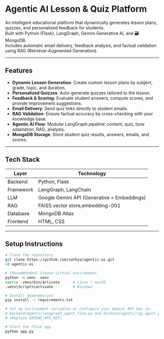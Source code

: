 # Agentic AI Lesson & Quiz Platform

An intelligent educational platform that dynamically generates lesson plans, quizzes, and personalized feedback for students.  
Built with Python (Flask),  LangGraph,  Gemini Generative AI, and 🗃 MongoDB.  
Includes automatic email delivery, feedback analysis, and factual validation using RAG (Retrieval-Augmented Generation).

---

##  Features

-  **Dynamic Lesson Generation**: Create custom lesson plans by subject, grade, topic, and duration.
-  **Personalized Quizzes**: Auto-generate quizzes tailored to the lesson.
-  **Feedback & Scoring**: Evaluate student answers, compute scores, and provide improvement suggestions.
-  **Email Delivery**: Send quiz links directly to student emails.
-  **RAG Validation**: Ensure factual accuracy by cross-checking with your knowledge base.
-  **Agentic AI Flow**: Modular LangGraph pipeline: content, quiz, tone adaptation, RAG, analysis.
-  **MongoDB Storage**: Store student quiz results, answers, emails, and scores.

---

##  Tech Stack

| Layer           | Technology                                                   |
|-----------------|--------------------------------------------------------------|
| Backend         | Python, Flask                                                |
|Framework        | LangGraph, LangChain                                         |
| LLM             | Google Gemini API (Generative + Embeddings)                  |
| RAG             | FAISS vector store,embedding-001                             |
| Database        | MongoDB Atlas                                                |
| Frontend        | HTML, CSS                                                    |


---

##  Setup Instructions

```bash
# Clone the repository
git clone https://github.com/sathya/agentic-ai.git
cd agentic-ai

# (Recommended) Create virtual environment
python -m venv .venv
source .venv/bin/activate      # Linux / macOS
.venv\Scripts\activate         # Windows

# Install dependencies
pip install -r requirements.txt

# Set up environment variables or configure your Gemini API key in:
# backend/agents/langgraph_agent_flow.py and backend/agents/rag_agent.py
# (Replace GEMINI_API_KEY)

# Start the Flask app
python app.py

